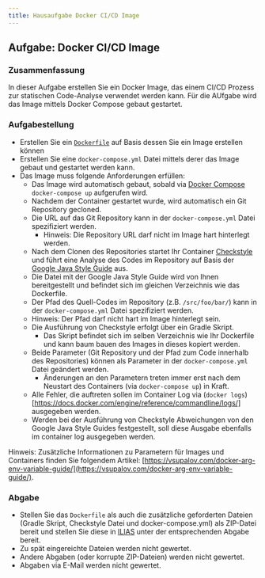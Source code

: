 ```yaml
---
title: Hausaufgabe Docker CI/CD Image 
---
```


## Aufgabe: Docker CI/CD Image

### Zusammenfassung 
In dieser Aufgabe erstellen Sie ein Docker Image, das einem CI/CD Prozess zur statischen Code-Analyse verwendet werden kann. Für die AUfgabe wird das Image mittels Docker Compose gebaut gestartet.

### Aufgabestellung
- Erstellen Sie ein [`Dockerfile`](https://docs.docker.com/engine/reference/builder/) auf Basis dessen Sie ein Image erstellen können
- Erstellen Sie eine `docker-compose.yml` Datei mittels derer das Image gebaut und gestartet werden kann.  
- Das Image muss folgende Anforderungen erfüllen:
    - Das Image wird automatisch gebaut, sobald via [Docker Compose](https://docs.docker.com/compose/) `docker-compose up` aufgerufen wird. 
    - Nachdem der Container gestartet wurde, wird automatisch ein Git Repository gecloned.
    - Die URL auf das Git Repository kann in der `docker-compose.yml` Datei spezifiziert werden.
        - Hinweis: Die Repository URL darf nicht im Image hart hinterlegt werden. 
    - Nach dem Clonen des Repositories startet Ihr Container [Checkstyle](https://checkstyle.sourceforge.io/) und führt eine Analyse des Codes im Repository auf Basis der [Google Java Style Guide](https://google.github.io/styleguide/javaguide.html) aus. 
    - Die Datei mit der Google Java Style Guide wird von Ihnen bereitgestellt und befindet sich im gleichen Verzeichnis wie das Dockerfile.  
    - Der Pfad des Quell-Codes im Repository (z.B. `/src/foo/bar/`) kann in der `docker-compose.yml` Datei spezifiziert werden. 
    - Hinweis: Der Pfad darf nicht hart im Image hinterlegt sein.  
    - Die Ausführung von Checkstyle erfolgt über ein Gradle Skript.
        - Das Skript befindet sich im selben Verzeichnis wie Ihr Dockerfile und kann baum bauen des Images in dieses kopiert werden. 
    - Beide Parameter (Git Repository und der Pfad zum Code innerhalb des Repositories) können als Parameter in der `docker-compose.yml` Datei geändert werden. 
        - Änderungen an den Parametern treten immer erst nach dem Neustart des Containers (via `docker-compose up`) in Kraft.
    - Alle Fehler, die auftreten sollen im Container Log via (`docker logs`)[https://docs.docker.com/engine/reference/commandline/logs/] ausgegeben werden.
    - Werden bei der Ausführung von Checkstyle Abweichungen von den Google Java Style Guides festgestellt, soll diese Ausgabe ebenfalls im container log ausgegeben werden. 

Hinweis: Zusätzliche Informationen zu Parametern für Images und Containers finden Sie folgendem Artikel: [https://vsupalov.com/docker-arg-env-variable-guide/](https://vsupalov.com/docker-arg-env-variable-guide/).


### Abgabe 
- Stellen Sie das `Dockerfile` als auch die zusätzliche geforderten Dateien (Gradle Skript, Checkstyle Datei und docker-compose.yml) als ZIP-Datei bereit und stellen Sie diese in [ILIAS](https://ilias.hs-heilbronn.de/goto.php?target=crs_262954&client_id=iliashhn) unter der entsprechenden Abgabe bereit. 
- Zu spät eingereichte Dateien werden nicht gewertet. 
- Andere Abgaben (oder korrupte ZIP-Dateien) werden nicht gewertet.
- Abgaben via E-Mail werden nicht gewertet.